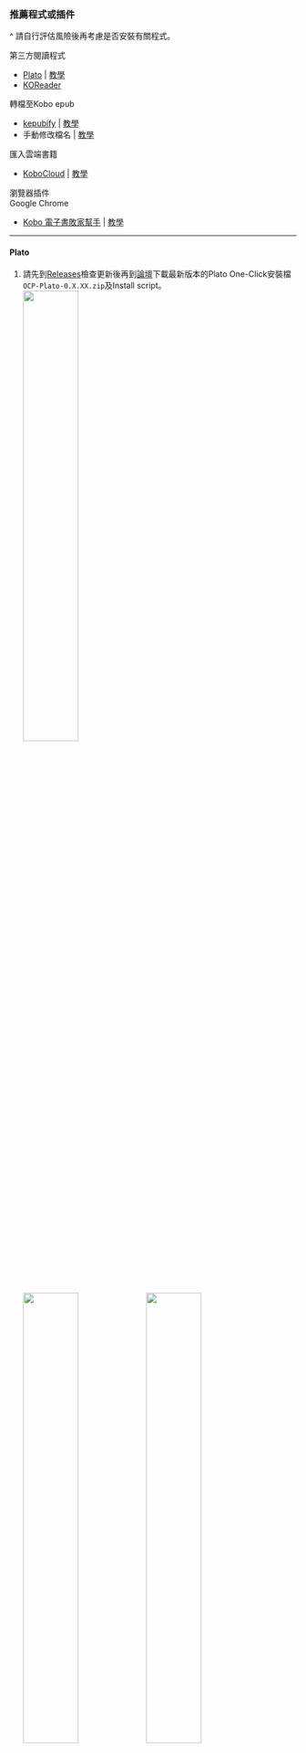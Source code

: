 ### 推薦程式或插件
^ 請自行評估風險後再考慮是否安裝有關程式。

第三方閱讀程式<br>
- [Plato](https://github.com/baskerville/plato) |  [教學](#Plato)
- [KOReader](https://github.com/koreader/koreader)

轉檔至Kobo epub<br>
- [kepubify](https://github.com/pgaskin/kepubify) | [教學](#kepubify)
- 手動修改檔名 | [教學](#手動修改檔名)

匯入雲端書籍<br>
- [KoboCloud](https://github.com/fsantini/KoboCloud) | [教學](#KoboCloud)

瀏覽器插件<br>
Google Chrome
- [Kobo 電子書敗家幫手](https://chrome.google.com/webstore/detail/kobo-%E9%9B%BB%E5%AD%90%E6%9B%B8%E6%95%97%E5%AE%B6%E5%B9%AB%E6%89%8B/ggbmfiledfmoeinemnnappkjldilblfh?hl=zh-TW) | [教學](#Kobo電子書敗家幫手)
<hr>

#### Plato

1. 請先到[Releases](https://github.com/baskerville/plato/releases)檢查更新後再到[論壇](https://www.mobileread.com/forums/showthread.php?t=314220)下載最新版本的Plato One-Click安裝檔`OCP-Plato-0.X.XX.zip`及Install script。<br>
<img src="../Img/Plato_1s.png" width="45%"><br>
<img src="../Img/Plato_1.png" width="45%"><img src="../Img/Plato_1a.png" width="45%"><br>
2. 然後將兩個檔案放在`.kobo`資料夾內，無須解壓縮。<br>
<img src="../Img/Plato_2.png" width="50%"><br>
3. 在Install script上右擊選擇「用PowerShell執行」。等候安裝完成即可。<br>
<img src="../Img/Plato_2a.png" width="50%"><br>
<img src="../Img/Plato_3.png" width="50%"><br>

^ 如使用Install script安裝，則無須再開啟`.kobo`/`Kobo`/`Kobo eReader.conf`並在`Kobo eReader.conf`中填入以下字句。手動解壓`OCP-Plato-0.X.XX.zip`的則需要填入。<br>
<img src="../Img/Plato_3a.png" width="50%"><br>
<blockquote>
[FeatureSettings]<br>
ExcludeSyncFolders=(\\.(?!kobo|adobe).+|([^.][^/]*/)+\\..+)<br>
</blockquote>

4. 以下為安裝後新增的資料夾。打開`.adds`/`plato`並重新命名`Settings-sample.toml`至`Settings.toml`。<br>
<img src="../Img/Plato_4.png" width="50%"><br>
5. 退出閱讀器，待重啟後即可使用。<br>

^ 如需更新，下載最新檔後按照上述步驟1至3重做即可。<br>

Plato系統實際畫面如下：<br>
<img src="../Img/Plato_Screen_1.png" width="45%"><img src="../Img/Plato_Screen_3.png" width="45%"><br>

#### kepubify
使用kobo epub形式的書籍，載入速度或比普通epub檔案更快及匯入的epub漫畫可橫向跨頁顯示，故建議將epub轉為kobo epub。<br>
^ kepubify亦有提供Web轉檔功能，詳細可到官網查看。<br>
1. 請先到[Release](https://github.com/pgaskin/kepubify/releases)或[官網](https://pgaskin.net/kepubify/dl/)下載最新版本的`kepubify`。<br>
<img src="../Img/kepubify_1.png" width="50%"><br>
2. 將想要轉換的epub檔拖到kepubify程式，等候轉換。<br>
<img src="../Img/kepubify_2.png" width="50%"><br>
<img src="../Img/kepubify_3.png" width="50%"><br>
3. 轉換的檔案會以`原檔名_converted.kepub.epub`命名，除`.kepub.epub`的部份，其餘的均可修改。<br>
4. 匯入到閱讀器，有關書籍會以`KOBO EPUB`檔案顯示及開啟。<br>
<img src="../Img/kepubify_4a.png" width="30%"><img src="../Img/kepubify_4c.png" width="30%"><img src="../Img/kepubify_4b.png" width="30%"><br>
<img src="../Img/kepubify_5a.png" width="30%"><img src="../Img/kepubify_5b.png" width="30%"><br>
如上圖，轉檔後會改以KOBO EPUB形式開啟，而漫畫亦可橫向跨頁顯示。<br>

#### 手動修改檔名
無須下載軟件，適合少量轉檔。<br>
1. 將要修改的epub書籍`原檔名.epub`，重新命名為`原檔名.kepub.epub`即可。<br>

#### KoboCloud
1. 請先到[Release](https://github.com/fsantini/KoboCloud/releases)下載最新版本的`KoboRoot.tgz`。<br>
<img src="../Img/KoboCloud_1.png" width="50%"><br>
2. 連接閱讀器到電腦。<br>
3. 將`KoboRoot.tgz`放在`.kobo`資料夾內，然後於電腦退出閱讀器。<br>
<img src="../Img/KoboCloud_2.png" width="50%"><br>
4. 閱讀器會顯示「更新中」並重啟，待重啟後，再次連接閱讀器至電腦。<br>
5. 連接後，會出現`.add`資料夾，用記事本打開`.add`/`kobocloud`的`kobocloudrc`。<br>
<img src="../Img/KoboCloud_3.png" width="50%"><br>
6. 參考[指引](https://github.com/fsantini/KoboCloud#configuration)，加入雲端硬碟的連結到檔案內，儲存後關閉，退出閱讀器。<br>
^ 建議重啟閱讀器以確保文件能夠被讀取。<br>
<img src="../Img/KoboCloud_4.png" width="50%"><br>
7. 放入書籍到該雲端硬碟後，閱讀器連接wifi，等候書籍下載到閱讀器。<br>
^ 首次使用時需要耐心等候(約兩至三分鐘)，所需時間亦會因檔案大小和網速而有差別。<br>
^ 從KoboCloud匯入的書籍會在`.add`/`kobocloud`/`Library`內。雲端上的書籍在匯入後不會自動移除，請自行刪除。<br>

#### Kobo電子書敗家幫手
第三方插件，方便加入整個系列的書入購物車。<br>
1. 到Google Chrome線上應用程式商店安裝[插件](https://chrome.google.com/webstore/detail/kobo-%E9%9B%BB%E5%AD%90%E6%9B%B8%E6%95%97%E5%AE%B6%E5%B9%AB%E6%89%8B/ggbmfiledfmoeinemnnappkjldilblfh?hl=zh-TW)。<br>
<img src="../Img/Chrome_1.png" width="50%"><br>
2. 到Kobo網頁搜尋欲購買的書籍，在系列旁會顯示`將全系列加入購物車`。<br>
<img src="../Img/Chrome_2.png" width="50%"><br>
3. 點擊後，會自動將全系列書籍加到購物車。待完成後請重新整理網頁。<br>
<img src="../Img/Chrome_3.png" width="50%"><br>
4. 有關系列書籍應已加入到購物車內。<br>
<img src="../Img/Chrome_4.png" width="50%"><br>
^ 已購買書籍雖會一併加入到購物車，但結帳時Kobo會自動移除帳戶已擁有的書籍，不必手動移除。<br>

